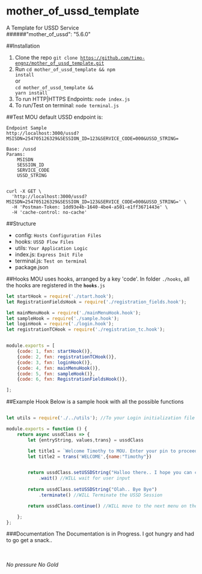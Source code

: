 # mother_of_ussd_template
A Template for USSD Service     
######"mother_of_ussd": "5.6.0"


##Installation
  1. Clone the repo <code>git clone https://github.com/timo-engnz/mother_of_ussd_template.git</code>
  2. Run <code>cd mother_of_ussd_template && npm install</code><br/>or<br/><code>cd mother_of_ussd_template && yarn install</code>
  3. To run HTTP|HTTPS Endpoints: <code>node index.js</code>
  4. To run/Test on terminal: <code>node terminal.js</code>
  
##Test
MOU default USSD endpoint is:
```
Endpoint Sample
http://localhost:3000/ussd?MSISDN=254705126329&SESSION_ID=123&SERVICE_CODE=000&USSD_STRING=

Base: /ussd
Params:
    MSISDN
    SESSION_ID
    SERVICE_CODE
    USSD_STRING
    
```

```
curl -X GET \
  'http://localhost:3000/ussd?MSISDN=254705126329&SESSION_ID=123&SERVICE_CODE=000&USSD_STRING=' \
  -H 'Postman-Token: 1dd93e4b-1640-4be4-a501-e1ff3671443e' \
  -H 'cache-control: no-cache'
```

##Structure
- config: <code>Hosts Configuration Files</code>
- hooks:  <code>USSD Flow Files</code>
- utils: <code>Your Application Logic</code>
- index.js: <code>Express Init File</code>
- terminal.js: <code>Test on terminal</code>
-  package.json 

##Hooks
MOU uses hooks, arranged by a key 'code'. In folder <code>./hooks</code>, all the hooks are registered in the <code>__hooks__.js</code>

```javascript
let startHook = require('./start.hook');
let RegistrationFieldsHook = require('./registration_fields.hook');

let mainMenuHook = require('./mainMenuHook.hook');
let sampleHook = require('./sample.hook');
let loginHook = require('./login.hook');
let registrationTCHook = require('./registration_tc.hook');


module.exports = [
    {code: 1, fxn: startHook()},
    {code: 2, fxn: registrationTCHook()},
    {code: 3, fxn: loginHook()},
    {code: 4, fxn: mainMenuHook()},
    {code: 5, fxn: sampleHook()},
    {code: 6, fxn: RegistrationFieldsHook()},

];

```
##Example Hook
Below is a sample hook with all the possible functions
```javascript

let utils = require('./../utils'); //To your Login initialization file

module.exports = function () {
    return async ussdClass => {
        let {entryString, values,trans} = ussdClass

        let title1 = `Welcome Timothy to MOU. Enter your pin to proceed`;
        let title2 = trans('WELCOME',{name:"Timothy"})


        return ussdClass.setUSSDString("Halloo there.. I hope you can continue from here")
            .wait() //WILL wait for user input
        
        return ussdClass.setUSSDString("Olah.. Bye Bye")
            .terminate() //WILL Terminate the USSD Session 

        return ussdClass.continue() //WILL move to the next menu on the hooks flow 

    };
};


```


###Documentation
The Documentation is in Progress. I got hungry and had to go get a snack..

<br/><br/>
*No pressure No Gold*